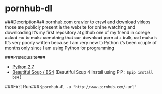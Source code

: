 pornhub-dl
======================
###Description###
pornhub.com crawler to crawl and download videos those are publicly present in the website for online watching and downloading
It’s my first repository at github one of my friend in college asked me to make something that can download porn at a bulk, so I make it
It’s very poorly written because I am very new to Python it’s been couple of months only since I am using Python for programming

###Prerequisite###
- [Python 2.7](https://www.python.org/downloads/release/python-2710/)
- [Beautiful Soup / BS4](https://pypi.python.org/pypi/beautifulsoup4) (Beautiful Soup 4 Install using PIP : `$pip install bs4` )


###First Run###
`$pornhub-dl -u "http://www.pornhub.com/~url"`

